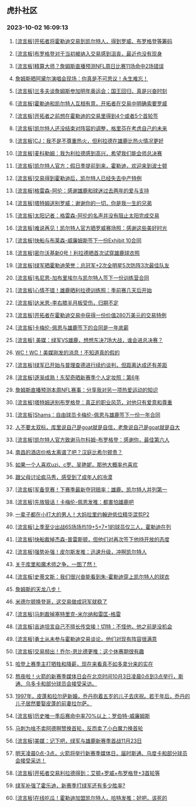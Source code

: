 ## 虎扑社区 
### 2023-10-02 16:09:13

1. [[流言板]开拓者将霍勒迪交易到凯尔特人，得到罗威、布罗格登等筹码](https://bbs.hupu.com/62300578.html)

2. [[流言板]布罗格登对于当初被纳入交易感到沮丧，最近也没有现身](https://bbs.hupu.com/62304273.html)

3. [[流言板]精算大师？詹姆斯直播预测NFL周日比赛11场命中2场错误](https://bbs.hupu.com/62304709.html)

4. [詹姆斯晒阿黛尔演唱会现场：你真是不可思议！永生难忘！](https://bbs.hupu.com/62305317.html)

5. [[流言板]兰多夫谈詹姆斯参加明年奥运会：国王回归，真是兴奋时刻](https://bbs.hupu.com/62303899.html)

6. [[流言板]霍勒迪和凯尔特人互相有意，开拓者在交易中明确索要罗威](https://bbs.hupu.com/62304184.html)

7. [[流言板]开拓者之前想在霍勒迪的交易里得到4个或者5个首轮签](https://bbs.hupu.com/62303186.html)

8. [[流言板]凯尔特人还没结束对阵容的调整，格里芬在考虑自己的未来](https://bbs.hupu.com/62303226.html)

9. [[流言板]CJ：我不是不尊重热火，但利拉德在雄鹿比热火情况更好](https://bbs.hupu.com/62303236.html)

10. [[流言板]麦科勒姆：我为利拉德感到高兴，希望我们能会师总决赛](https://bbs.hupu.com/62303156.html)

11. [[流言板]凯尔特人官方：假日季提前到来，霍勒迪，欢迎来到波士顿](https://bbs.hupu.com/62302509.html)

12. [[流言板]交易得到霍勒迪后，凯尔特人已经失去中产特例](https://bbs.hupu.com/62304031.html)

13. [[流言板]格雷森-阿伦：感谢雄鹿和球迷过去两年的爱与支持](https://bbs.hupu.com/62305032.html)

14. [[流言板]塔特姆送别罗威：谢谢你的一切，你是我一生的兄弟](https://bbs.hupu.com/62304389.html)

15. [[流言板]太阳记者：格雷森-阿伦的名声并没有阻止太阳完成交易](https://bbs.hupu.com/62305250.html)

16. [[流言板]难说再见！凯尔特人官方晒罗威赛场照：感谢这些美好时光](https://bbs.hupu.com/62302676.html)

17. [[流言板]快船与布莱森-威廉姆斯签下一份Exhibit 10合同](https://bbs.hupu.com/62305865.html)

18. [[流言板]密尔沃基新0号！利拉德晒首次试穿雄鹿球衣照](https://bbs.hupu.com/62302158.html)

19. [[流言板]绿军晒霍勒迪荣誉：总冠军+2次全明星5次防阵3次最佳队友](https://bbs.hupu.com/62303602.html)

20. [[流言板]韦尼恩-加布里埃尔与凯尔特人签下一份训练营合同](https://bbs.hupu.com/62302108.html)

21. [[流言板]心情不错！雄鹿晒利拉德训练照：季前赛几天后开始](https://bbs.hupu.com/62304262.html)

22. [[流言板]达米恩-李右膝半月板受伤，归期不定](https://bbs.hupu.com/62302849.html)

23. [[流言板]开拓者在霍勒迪交易中获得一份价值280万美元的交易特例](https://bbs.hupu.com/62303788.html)

24. [[流言板]卡梅伦-佩恩与雄鹿签下的合同是一年底薪](https://bbs.hupu.com/62302804.html)

25. [[流言板] 美媒：绿军VS雄鹿，想想东决7场大战，谁会进总决赛？](https://bbs.hupu.com/62304198.html)

26. [WC！WC！美媒刚发的消息！不知道真的假的](https://bbs.hupu.com/62304875.html)

27. [[流言板]绿军已开始与普理查德进行续约谈判，但距离达成还有差距](https://bbs.hupu.com/62305191.html)

28. [[流言板]逐渐成熟！东契奇晒新赛季个人定妆照：第6年](https://bbs.hupu.com/62302152.html)

29. [詹姆斯直播预测本周NFL赛事：分享我对另一项热爱运动的知识](https://bbs.hupu.com/62303888.html)

30. [[流言板]塔特姆送别布罗格登：真正的职业风范，对他只有爱意和尊重](https://bbs.hupu.com/62304619.html)

31. [[流言板]Shams：自由球员卡梅伦-佩恩与雄鹿签下一份一年合同](https://bbs.hupu.com/62301671.html)

32. [人不要太双标，库里说自己是goat就是自信，老詹说自己是goat就是自大](https://bbs.hupu.com/62305720.html)

33. [[流言板]凯尔特人官方致谢马尔科姆-布罗格登：感谢你，最佳第六人](https://bbs.hupu.com/62302564.html)

34. [南昌的酒店价格太离谱了吧？汉庭比希尔顿贵？](https://bbs.hupu.com/62302521.html)

35. [如果一个人喜欢uzi、c罗、吴艳妮，那他大概率也喜欢](https://bbs.hupu.com/62305455.html)

36. [跟父母讨论疯马秀，感受到了成年人的冷漠](https://bbs.hupu.com/62304425.html)

37. [[流言板]军备竞赛！下赛季最新夺冠赔率：雄鹿、凯尔特人并列第一](https://bbs.hupu.com/62301751.html)

38. [[流言板]先放狠话！卡梅伦-佩恩发推：都害怕雄鹿吧](https://bbs.hupu.com/62301785.html)

39. [一辈子都在小打大的男人！大妈拉里约翰逊低位精华混剪P2](https://bbs.hupu.com/62304975.html)

40. [[流言板]上季至少出战65场场均19+5+7+1的球员仅三人，霍勒迪在列](https://bbs.hupu.com/62302605.html)

41. [[流言板]快船裁掉杰森-普雷斯顿，但他们对再次签下他持开放的态度](https://bbs.hupu.com/62302787.html)

42. [[流言板]强势补强！皮尔斯发推：迅速升级，冲啊凯尔特人](https://bbs.hupu.com/62301814.html)

43. [关于库里和魔术师之争，一图了然！](https://bbs.hupu.com/62305884.html)

44. [[流言板]史蒂文斯：我们很兴奋能看到朱-霍勒迪穿上凯尔特人的球衣](https://bbs.hupu.com/62302495.html)

45. [詹姆斯的天龙八步！](https://bbs.hupu.com/62306006.html)

46. [米德尔顿换登哥，这交易做成冠军就稳了](https://bbs.hupu.com/62305868.html)

47. [[流言板]马刺裁掉塞特里克-米尔纳和雷匡-格雷](https://bbs.hupu.com/62305196.html)

48. [[流言板]吉迪坦言自己不擅长传空接！切特：不怪他，他之前是没机会](https://bbs.hupu.com/62304691.html)

49. [[流言板]勇士从未参与霍勒迪交易谈论，他们对现有阵容很满意](https://bbs.hupu.com/62301234.html)

50. [[流言板]交易频出！乔尔-恩比德更推：这个休赛期很有趣](https://bbs.hupu.com/62301326.html)

51. [哈登上赛季主打牺牲和降薪，现在来看真不如多拿分来的实在](https://bbs.hupu.com/62306128.html)

52. [熬夜啦！火箭的新赛季媒体日会在北京时间10月3日凌晨0点到3点举行，斯通、乌多卡和部分球员会接受采访。](https://bbs.hupu.com/62305698.html)

53. [1997年，皮蓬和拉尔萨新婚，乔丹抱着五岁的儿子去庆祝。若干年后，乔丹的儿子居然要娶皮蓬的前妻拉尔萨。 ​ ​​​](https://bbs.hupu.com/62304445.html)

54. [[流言板]历史唯一季后赛命中率70%以上：罗伯特-威廉姆斯](https://bbs.hupu.com/62301331.html)

55. [马刺为啥不卖阿德啊赞换首轮，反而卖了小白魔力换首轮](https://bbs.hupu.com/62305663.html)

56. [[流言板]美媒：记下吧，绿军与雄鹿新赛季首战11月23日](https://bbs.hupu.com/62301281.html)

57. [明天凌晨0点-3点，火箭将举行新赛季媒体日，届时斯通、乌度卡和部分球员会接受采访！](https://bbs.hupu.com/62305844.html)

58. [[流言板]开拓者交易利拉德得到：艾顿+罗威+布罗格登+3首轮等](https://bbs.hupu.com/62300825.html)

59. [绿军补强了霍乐迪，新赛季打绿军还有多少胜率?](https://bbs.hupu.com/62305551.html)

60. [[流言板]在线吃瓜！霍勒迪加盟凯尔特人，哈特发推：好吧，该死的](https://bbs.hupu.com/62301221.html)

